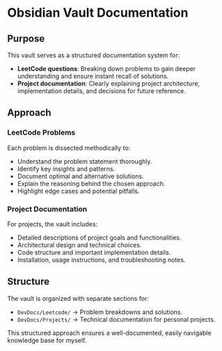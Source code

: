 # Obsidian Vault Documentation  

## Purpose  
This vault serves as a structured documentation system for:  
- **LeetCode questions**: Breaking down problems to gain deeper understanding and ensure instant recall of solutions.  
- **Project documentation**: Clearly explaining project architecture, implementation details, and decisions for future reference.  

## Approach  
### LeetCode Problems  
Each problem is dissected methodically to:  
- Understand the problem statement thoroughly.  
- Identify key insights and patterns.  
- Document optimal and alternative solutions.  
- Explain the reasoning behind the chosen approach.  
- Highlight edge cases and potential pitfalls.  

### Project Documentation  
For projects, the vault includes:  
- Detailed descriptions of project goals and functionalities.  
- Architectural design and technical choices.  
- Code structure and important implementation details.  
- Installation, usage instructions, and troubleshooting notes.  


## Structure  
The vault is organized with separate sections for:  
- `DevDocs/Leetcode/` → Problem breakdowns and solutions.  
- `DevDocs/Projects/` → Technical documentation for personal projects.  

This structured approach ensures a well-documented, easily navigable knowledge base for myself.
